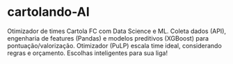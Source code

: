 # cartolando-AI
 Otimizador de times Cartola FC com Data Science e ML. Coleta dados (API), engenharia de features (Pandas) e modelos preditivos (XGBoost) para pontuação/valorização. Otimizador (PuLP) escala time ideal, considerando regras e orçamento. Escolhas inteligentes para sua liga!
